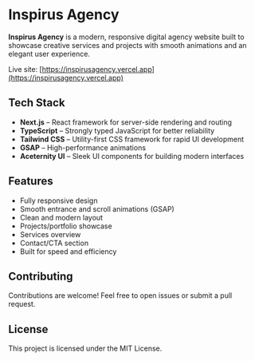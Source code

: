 # Inspirus Agency

**Inspirus Agency** is a modern, responsive digital agency website built to showcase creative services and projects with smooth animations and an elegant user experience.

Live site: [https://inspirusagency.vercel.app](https://inspirusagency.vercel.app)

## Tech Stack

- **Next.js** – React framework for server-side rendering and routing
- **TypeScript** – Strongly typed JavaScript for better reliability
- **Tailwind CSS** – Utility-first CSS framework for rapid UI development
- **GSAP** – High-performance animations
- **Aceternity UI** – Sleek UI components for building modern interfaces

## Features

- Fully responsive design
- Smooth entrance and scroll animations (GSAP)
- Clean and modern layout
- Projects/portfolio showcase
- Services overview
- Contact/CTA section
- Built for speed and efficiency 

## Contributing

Contributions are welcome! Feel free to open issues or submit a pull request.

## License

This project is licensed under the MIT License.

